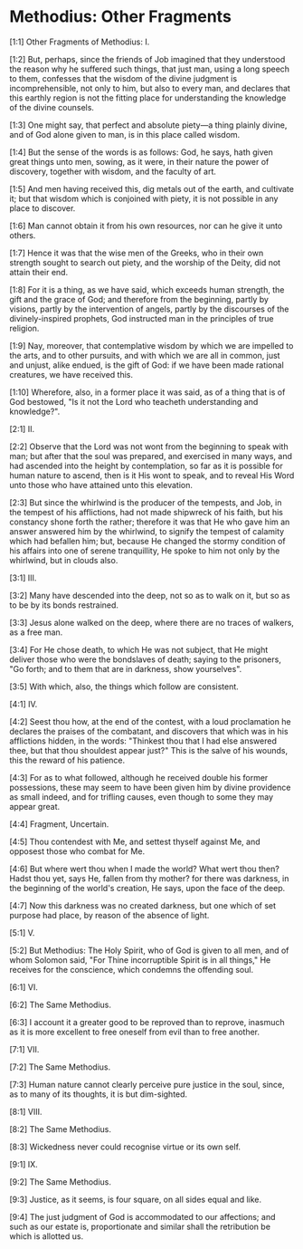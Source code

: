 # Methodius: Other Fragments

[1:1] Other Fragments of Methodius: I.

[1:2] But, perhaps, since the friends of Job imagined that they understood the reason why he suffered such things, that just man, using a long speech to them, confesses that the wisdom of the divine judgment is incomprehensible, not only to him, but also to every man, and declares that this earthly region is not the fitting place for understanding the knowledge of the divine counsels.

[1:3] One might say, that perfect and absolute piety—a thing plainly divine, and of God alone given to man, is in this place called wisdom.

[1:4] But the sense of the words is as follows: God, he says, hath given great things unto men, sowing, as it were, in their nature the power of discovery, together with wisdom, and the faculty of art.

[1:5] And men having received this, dig metals out of the earth, and cultivate it; but that wisdom which is conjoined with piety, it is not possible in any place to discover.

[1:6] Man cannot obtain it from his own resources, nor can he give it unto others.

[1:7] Hence it was that the wise men of the Greeks, who in their own strength sought to search out piety, and the worship of the Deity, did not attain their end.

[1:8] For it is a thing, as we have said, which exceeds human strength, the gift and the grace of God; and therefore from the beginning, partly by visions, partly by the intervention of angels, partly by the discourses of the divinely-inspired prophets, God instructed man in the principles of true religion.

[1:9] Nay, moreover, that contemplative wisdom by which we are impelled to the arts, and to other pursuits, and with which we are all in common, just and unjust, alike endued, is the gift of God: if we have been made rational creatures, we have received this.

[1:10] Wherefore, also, in a former place it was said, as of a thing that is of God bestowed, "Is it not the Lord who teacheth understanding and knowledge?".

[2:1] II.

[2:2] Observe that the Lord was not wont from the beginning to speak with man; but after that the soul was prepared, and exercised in many ways, and had ascended into the height by contemplation, so far as it is possible for human nature to ascend, then is it His wont to speak, and to reveal His Word unto those who have attained unto this elevation.

[2:3] But since the whirlwind is the producer of the tempests, and Job, in the tempest of his afflictions, had not made shipwreck of his faith, but his constancy shone forth the rather; therefore it was that He who gave him an answer answered him by the whirlwind, to signify the tempest of calamity which had befallen him; but, because He changed the stormy condition of his affairs into one of serene tranquillity, He spoke to him not only by the whirlwind, but in clouds also.

[3:1] III.

[3:2] Many have descended into the deep, not so as to walk on it, but so as to be by its bonds restrained.

[3:3] Jesus alone walked on the deep, where there are no traces of walkers, as a free man.

[3:4] For He chose death, to which He was not subject, that He might deliver those who were the bondslaves of death; saying to the prisoners, "Go forth; and to them that are in darkness, show yourselves".

[3:5] With which, also, the things which follow are consistent.

[4:1] IV.

[4:2] Seest thou how, at the end of the contest, with a loud proclamation he declares the praises of the combatant, and discovers that which was in his afflictions hidden, in the words: "Thinkest thou that I had else answered thee, but that thou shouldest appear just?" This is the salve of his wounds, this the reward of his patience.

[4:3] For as to what followed, although he received double his former possessions, these may seem to have been given him by divine providence as small indeed, and for trifling causes, even though to some they may appear great.

[4:4] Fragment, Uncertain.

[4:5] Thou contendest with Me, and settest thyself against Me, and opposest those who combat for Me.

[4:6] But where wert thou when I made the world? What wert thou then? Hadst thou yet, says He, fallen from thy mother? for there was darkness, in the beginning of the world's creation, He says, upon the face of the deep.

[4:7] Now this darkness was no created darkness, but one which of set purpose had place, by reason of the absence of light.

[5:1] V.

[5:2] But Methodius: The Holy Spirit, who of God is given to all men, and of whom Solomon said, "For Thine incorruptible Spirit is in all things," He receives for the conscience, which condemns the offending soul.

[6:1] VI.

[6:2] The Same Methodius.

[6:3] I account it a greater good to be reproved than to reprove, inasmuch as it is more excellent to free oneself from evil than to free another.

[7:1] VII.

[7:2] The Same Methodius.

[7:3] Human nature cannot clearly perceive pure justice in the soul, since, as to many of its thoughts, it is but dim-sighted.

[8:1] VIII.

[8:2] The Same Methodius.

[8:3] Wickedness never could recognise virtue or its own self.

[9:1] IX.

[9:2] The Same Methodius.

[9:3] Justice, as it seems, is four square, on all sides equal and like.

[9:4] The just judgment of God is accommodated to our affections; and such as our estate is, proportionate and similar shall the retribution be which is allotted us.

